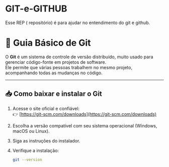# GIT-e-GITHUB
Esse REP ( repositório) é para ajudar no entendimento do git e github.

# 🌱 Guia Básico de Git

O **Git** é um sistema de controle de versão distribuído, muito usado para gerenciar código-fonte em projetos de software.  
Ele permite que várias pessoas trabalhem no mesmo projeto, acompanhando todas as mudanças no código.

---

## 📥 Como baixar e instalar o Git

1. Acesse o site oficial e confiável:  
   👉 [https://git-scm.com/downloads](https://git-scm.com/downloads)

2. Escolha a versão compatível com seu sistema operacional (Windows, macOS ou Linux).

3. Siga as instruções do instalador.

4. Verifique a instalação:
   ```bash
   git --version
